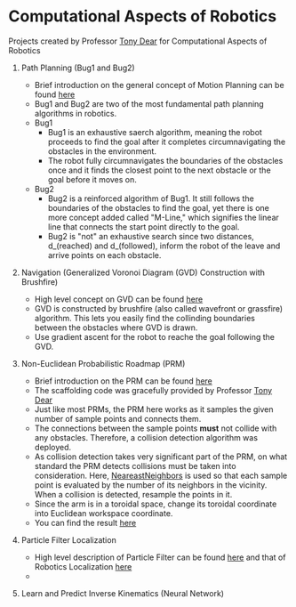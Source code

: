# Computational Aspects of Robotics
Projects created by Professor [Tony Dear](https://www.engineering.columbia.edu/faculty/tony-dear) for Computational Aspects of Robotics

1. Path Planning (Bug1 and Bug2)
    - Brief introduction on the general concept of Motion Planning can be found [here](https://en.wikipedia.org/wiki/Motion_planning#:~:text=Motion%20planning%2C%20also%20path%20planning,animation%2C%20robotics%20and%20computer%20games.)
    - Bug1 and Bug2 are two of the most fundamental path planning algorithms in robotics.
    - Bug1
        - Bug1 is an exhaustive saerch algorithm, meaning the robot proceeds to find the goal after it completes circumnavigating the obstacles in the environment.
        - The robot fully circumnavigates the boundaries of the obstacles once and it finds the closest point to the next obstacle or the goal before it moves on. 
    - Bug2
        - Bug2 is a reinforced algorithm of Bug1. It still follows the boundaries of the obstacles to find the goal, yet there is one more concept added called "M-Line," which signifies the linear line that connects the start point directly to the goal.
        - Bug2 is "not" an exhaustive search since two distances, d_(reached) and d_(followed), inform the robot of the leave and arrive points on each obstacle.
        
2. Navigation (Generalized Voronoi Diagram (GVD) Construction with Brushfire)
    - High level concept on GVD can be found [here](https://www.cs.columbia.edu/~pblaer/projects/path_planner/)
    - GVD is constructed by brushfire (also called wavefront or grassfire) algorithm. This lets you easily find the collinding boundaries between the obstacles where GVD is drawn.
    - Use gradient ascent for the robot to reache the goal following the GVD.

3. Non-Euclidean Probabilistic Roadmap (PRM)
    - Brief introduction on the PRM can be found [here](http://www.cs.columbia.edu/~allen/F15/NOTES/Probabilisticpath.pdf) 
    - The scaffolding code was gracefully provided by Professor [Tony Dear](https://www.engineering.columbia.edu/faculty/tony-dear)
    - Just like most PRMs, the PRM here works as it samples the given number of sample points and connects them.
    - The connections between the sample points **must** not collide with any obstacles. Therefore, a collision detection algorithm was deployed.
    - As collision detection takes very significant part of the PRM, on what standard the PRM detects collisions must be taken into consideration. Here, [NeareastNeighbors](https://scikit-learn.org/stable/modules/generated/sklearn.neighbors.NearestNeighbors.html) is used so that each sample point is evaluated by the number of its neighbors in the vicinity. When a collision is detected, resample the points in it.
    - Since the arm is in a toroidal space, change its toroidal coordinate into Euclidean workspace coordinate.
    - You can find the result [here](https://www.youtube.com/watch?v=k7dJsFfELGA&ab_channel=JinhoLee)

4. Particle Filter Localization 
    - High level description of Particle Filter can be found [here](https://en.wikipedia.org/wiki/Particle_filter) and that of Robotics Localization [here](https://en.wikipedia.org/wiki/Robot_navigation)
    - 
8. Learn and Predict Inverse Kinematics (Neural Network)
